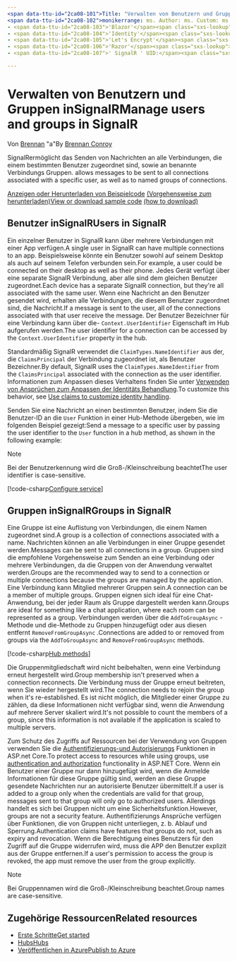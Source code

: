 ```yaml
---
<span data-ttu-id="2ca08-101">Title: "Verwalten von Benutzern und Gruppen in SignalR ' Autor: Beschreibung: ' Übersicht über ASP.net Core SignalR Benutzer-und Gruppenverwaltung."</span><span class="sxs-lookup"><span data-stu-id="2ca08-101">title: 'Manage users and groups in SignalR' author: description: 'Overview of ASP.NET Core SignalR User and Group management.'</span></span>
<span data-ttu-id="2ca08-102">monikerrange: ms. Author: ms. Custom: ms. Date: NO-LOC:</span><span class="sxs-lookup"><span data-stu-id="2ca08-102">monikerRange: ms.author: ms.custom: ms.date: no-loc:</span></span>
- <span data-ttu-id="2ca08-103">'Blazor'</span><span class="sxs-lookup"><span data-stu-id="2ca08-103">'Blazor'</span></span>
- <span data-ttu-id="2ca08-104">'Identity'</span><span class="sxs-lookup"><span data-stu-id="2ca08-104">'Identity'</span></span>
- <span data-ttu-id="2ca08-105">'Let's Encrypt'</span><span class="sxs-lookup"><span data-stu-id="2ca08-105">'Let's Encrypt'</span></span>
- <span data-ttu-id="2ca08-106">'Razor'</span><span class="sxs-lookup"><span data-stu-id="2ca08-106">'Razor'</span></span>
- <span data-ttu-id="2ca08-107">' SignalR ' UID:</span><span class="sxs-lookup"><span data-stu-id="2ca08-107">'SignalR' uid:</span></span> 

---
```


# <a name="manage-users-and-groups-in-signalr"></a><span data-ttu-id="2ca08-108">Verwalten von Benutzern und Gruppen inSignalR</span><span class="sxs-lookup"><span data-stu-id="2ca08-108">Manage users and groups in SignalR</span></span>

<span data-ttu-id="2ca08-109">Von [Brennan](https://github.com/BrennanConroy) "a"</span><span class="sxs-lookup"><span data-stu-id="2ca08-109">By [Brennan Conroy](https://github.com/BrennanConroy)</span></span>

SignalR<span data-ttu-id="2ca08-110">ermöglicht das Senden von Nachrichten an alle Verbindungen, die einem bestimmten Benutzer zugeordnet sind, sowie an benannte Verbindungs Gruppen.</span><span class="sxs-lookup"><span data-stu-id="2ca08-110"> allows messages to be sent to all connections associated with a specific user, as well as to named groups of connections.</span></span>

<span data-ttu-id="2ca08-111">[Anzeigen oder Herunterladen von Beispielcode](https://github.com/dotnet/AspNetCore.Docs/tree/master/aspnetcore/signalr/groups/sample/) [(Vorgehensweise zum herunterladen)](xref:index#how-to-download-a-sample)</span><span class="sxs-lookup"><span data-stu-id="2ca08-111">[View or download sample code](https://github.com/dotnet/AspNetCore.Docs/tree/master/aspnetcore/signalr/groups/sample/) [(how to download)](xref:index#how-to-download-a-sample)</span></span>

## <a name="users-in-signalr"></a><span data-ttu-id="2ca08-112">Benutzer inSignalR</span><span class="sxs-lookup"><span data-stu-id="2ca08-112">Users in SignalR</span></span>

<span data-ttu-id="2ca08-113">Ein einzelner Benutzer in SignalR kann über mehrere Verbindungen mit einer App verfügen.</span><span class="sxs-lookup"><span data-stu-id="2ca08-113">A single user in SignalR can have multiple connections to an app.</span></span> <span data-ttu-id="2ca08-114">Beispielsweise könnte ein Benutzer sowohl auf seinem Desktop als auch auf seinem Telefon verbunden sein.</span><span class="sxs-lookup"><span data-stu-id="2ca08-114">For example, a user could be connected on their desktop as well as their phone.</span></span> <span data-ttu-id="2ca08-115">Jedes Gerät verfügt über eine separate SignalR Verbindung, aber alle sind dem gleichen Benutzer zugeordnet.</span><span class="sxs-lookup"><span data-stu-id="2ca08-115">Each device has a separate SignalR connection, but they're all associated with the same user.</span></span> <span data-ttu-id="2ca08-116">Wenn eine Nachricht an den Benutzer gesendet wird, erhalten alle Verbindungen, die diesem Benutzer zugeordnet sind, die Nachricht.</span><span class="sxs-lookup"><span data-stu-id="2ca08-116">If a message is sent to the user, all of the connections associated with that user receive the message.</span></span> <span data-ttu-id="2ca08-117">Der Benutzer Bezeichner für eine Verbindung kann über die- `Context.UserIdentifier` Eigenschaft im Hub aufgerufen werden.</span><span class="sxs-lookup"><span data-stu-id="2ca08-117">The user identifier for a connection can be accessed by the `Context.UserIdentifier` property in the hub.</span></span>

<span data-ttu-id="2ca08-118">Standardmäßig SignalR verwendet die `ClaimTypes.NameIdentifier` aus der, die `ClaimsPrincipal` der Verbindung zugeordnet ist, als Benutzer Bezeichner.</span><span class="sxs-lookup"><span data-stu-id="2ca08-118">By default, SignalR uses the `ClaimTypes.NameIdentifier` from the `ClaimsPrincipal` associated with the connection as the user identifier.</span></span> <span data-ttu-id="2ca08-119">Informationen zum Anpassen dieses Verhaltens finden Sie unter [Verwenden von Ansprüchen zum Anpassen der Identitäts Behandlung](xref:signalr/authn-and-authz#use-claims-to-customize-identity-handling).</span><span class="sxs-lookup"><span data-stu-id="2ca08-119">To customize this behavior, see [Use claims to customize identity handling](xref:signalr/authn-and-authz#use-claims-to-customize-identity-handling).</span></span>

<span data-ttu-id="2ca08-120">Senden Sie eine Nachricht an einen bestimmten Benutzer, indem Sie die Benutzer-ID an die `User` Funktion in einer Hub-Methode übergeben, wie im folgenden Beispiel gezeigt:</span><span class="sxs-lookup"><span data-stu-id="2ca08-120">Send a message to a specific user by passing the user identifier to the `User` function in a hub method, as shown in the following example:</span></span>

> [!NOTE]
> <span data-ttu-id="2ca08-121">Bei der Benutzerkennung wird die Groß-/Kleinschreibung beachtet</span><span class="sxs-lookup"><span data-stu-id="2ca08-121">The user identifier is case-sensitive.</span></span>

[!code-csharp[Configure service](groups/sample/Hubs/ChatHub.cs?range=29-32)]

## <a name="groups-in-signalr"></a><span data-ttu-id="2ca08-122">Gruppen inSignalR</span><span class="sxs-lookup"><span data-stu-id="2ca08-122">Groups in SignalR</span></span>

<span data-ttu-id="2ca08-123">Eine Gruppe ist eine Auflistung von Verbindungen, die einem Namen zugeordnet sind.</span><span class="sxs-lookup"><span data-stu-id="2ca08-123">A group is a collection of connections associated with a name.</span></span> <span data-ttu-id="2ca08-124">Nachrichten können an alle Verbindungen in einer Gruppe gesendet werden.</span><span class="sxs-lookup"><span data-stu-id="2ca08-124">Messages can be sent to all connections in a group.</span></span> <span data-ttu-id="2ca08-125">Gruppen sind die empfohlene Vorgehensweise zum Senden an eine Verbindung oder mehrere Verbindungen, da die Gruppen von der Anwendung verwaltet werden.</span><span class="sxs-lookup"><span data-stu-id="2ca08-125">Groups are the recommended way to send to a connection or multiple connections because the groups are managed by the application.</span></span> <span data-ttu-id="2ca08-126">Eine Verbindung kann Mitglied mehrerer Gruppen sein.</span><span class="sxs-lookup"><span data-stu-id="2ca08-126">A connection can be a member of multiple groups.</span></span> <span data-ttu-id="2ca08-127">Gruppen eignen sich ideal für eine Chat-Anwendung, bei der jeder Raum als Gruppe dargestellt werden kann.</span><span class="sxs-lookup"><span data-stu-id="2ca08-127">Groups are ideal for something like a chat application, where each room can be represented as a group.</span></span> <span data-ttu-id="2ca08-128">Verbindungen werden über die `AddToGroupAsync` -Methode und die-Methode zu Gruppen hinzugefügt oder aus diesen entfernt `RemoveFromGroupAsync` .</span><span class="sxs-lookup"><span data-stu-id="2ca08-128">Connections are added to or removed from groups via the `AddToGroupAsync` and `RemoveFromGroupAsync` methods.</span></span>

[!code-csharp[Hub methods](groups/sample/Hubs/ChatHub.cs?range=15-27)]

<span data-ttu-id="2ca08-129">Die Gruppenmitgliedschaft wird nicht beibehalten, wenn eine Verbindung erneut hergestellt wird.</span><span class="sxs-lookup"><span data-stu-id="2ca08-129">Group membership isn't preserved when a connection reconnects.</span></span> <span data-ttu-id="2ca08-130">Die Verbindung muss der Gruppe erneut beitreten, wenn Sie wieder hergestellt wird.</span><span class="sxs-lookup"><span data-stu-id="2ca08-130">The connection needs to rejoin the group when it's re-established.</span></span> <span data-ttu-id="2ca08-131">Es ist nicht möglich, die Mitglieder einer Gruppe zu zählen, da diese Informationen nicht verfügbar sind, wenn die Anwendung auf mehrere Server skaliert wird.</span><span class="sxs-lookup"><span data-stu-id="2ca08-131">It's not possible to count the members of a group, since this information is not available if the application is scaled to multiple servers.</span></span>

<span data-ttu-id="2ca08-132">Zum Schutz des Zugriffs auf Ressourcen bei der Verwendung von Gruppen verwenden Sie die [Authentifizierungs-und Autorisierungs](xref:signalr/authn-and-authz) Funktionen in ASP.net Core.</span><span class="sxs-lookup"><span data-stu-id="2ca08-132">To protect access to resources while using groups, use [authentication and authorization](xref:signalr/authn-and-authz) functionality in ASP.NET Core.</span></span> <span data-ttu-id="2ca08-133">Wenn ein Benutzer einer Gruppe nur dann hinzugefügt wird, wenn die Anmelde Informationen für diese Gruppe gültig sind, werden an diese Gruppe gesendete Nachrichten nur an autorisierte Benutzer übermittelt.</span><span class="sxs-lookup"><span data-stu-id="2ca08-133">If a user is added to a group only when the credentials are valid for that group, messages sent to that group will only go to authorized users.</span></span> <span data-ttu-id="2ca08-134">Allerdings handelt es sich bei Gruppen nicht um eine Sicherheitsfunktion.</span><span class="sxs-lookup"><span data-stu-id="2ca08-134">However, groups are not a security feature.</span></span> <span data-ttu-id="2ca08-135">Authentifizierungs Ansprüche verfügen über Funktionen, die von Gruppen nicht unterliegen, z. b. Ablauf und Sperrung.</span><span class="sxs-lookup"><span data-stu-id="2ca08-135">Authentication claims have features that groups do not, such as expiry and revocation.</span></span> <span data-ttu-id="2ca08-136">Wenn die Berechtigung eines Benutzers für den Zugriff auf die Gruppe widerrufen wird, muss die APP den Benutzer explizit aus der Gruppe entfernen.</span><span class="sxs-lookup"><span data-stu-id="2ca08-136">If a user's permission to access the group is revoked, the app must remove the user from the group explicitly.</span></span>

> [!NOTE]
> <span data-ttu-id="2ca08-137">Bei Gruppennamen wird die Groß-/Kleinschreibung beachtet.</span><span class="sxs-lookup"><span data-stu-id="2ca08-137">Group names are case-sensitive.</span></span>

## <a name="related-resources"></a><span data-ttu-id="2ca08-138">Zugehörige Ressourcen</span><span class="sxs-lookup"><span data-stu-id="2ca08-138">Related resources</span></span>

* [<span data-ttu-id="2ca08-139">Erste Schritte</span><span class="sxs-lookup"><span data-stu-id="2ca08-139">Get started</span></span>](xref:tutorials/signalr)
* [<span data-ttu-id="2ca08-140">Hubs</span><span class="sxs-lookup"><span data-stu-id="2ca08-140">Hubs</span></span>](xref:signalr/hubs)
* [<span data-ttu-id="2ca08-141">Veröffentlichen in Azure</span><span class="sxs-lookup"><span data-stu-id="2ca08-141">Publish to Azure</span></span>](xref:signalr/publish-to-azure-web-app)

